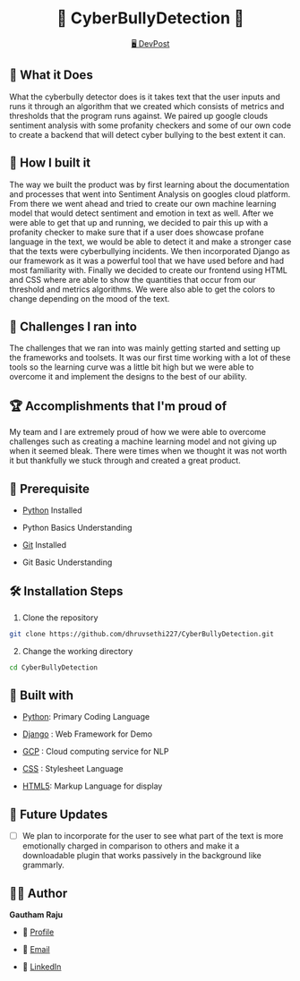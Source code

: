 <p align="center">
  <a href="https://github.com/dhruvsethi227/CyberBullyDetection" title="CyberBullyDetection">
  </a>
</p>
<h1 align="center">🌟 CyberBullyDetection 🌟</h1>

<p align="center">
    <a href="https://devpost.com/software/cyberbullying-detector" title="Project Initiator using Python">🖥️ DevPost</a>
</p>

## 🚀 What it Does

What the cyberbully detector does is it takes text that the user inputs and runs it through an algorithm that we created which consists of metrics and thresholds that the program runs against. We paired up google clouds sentiment analysis with some profanity checkers and some of our own code to create a backend that will detect cyber bullying to the best extent it can.

## 💎 How I built it

The way we built the product was by first learning about the documentation and processes that went into Sentiment Analysis on googles cloud platform. From there we went ahead and tried to create our own machine learning model that would detect sentiment and emotion in text as well. After we were able to get that up and running, we decided to pair this up with a profanity checker to make sure that if a user does showcase profane language in the text, we would be able to detect it and make a stronger case that the texts were cyberbullying incidents. We then incorporated Django as our framework as it was a powerful tool that we have used before and had most familiarity with. Finally we decided to create our frontend using HTML and CSS where are able to show the quantities that occur from our threshold and metrics algorithms. We were also able to get the colors to change depending on the mood of the text.

## 🤘 Challenges I ran into

The challenges that we ran into was mainly getting started and setting up the frameworks and toolsets. It was our first time working with a lot of these tools so the learning curve was a little bit high but we were able to overcome it and implement the designs to the best of our ability.

## 🏆 Accomplishments that I'm proud of

My team and I are extremely proud of how we were able to overcome challenges such as creating a machine learning model and not giving up when it seemed bleak. There were times when we thought it was not worth it but thankfully we stuck through and created a great product.

## 🦋 Prerequisite

- [Python](https://www.python.org/ "Python") Installed

- Python Basics Understanding

- [Git](https://git-scm.com/ "Git OFficial") Installed

- Git Basic Understanding


## 🛠️ Installation Steps

1. Clone the repository

```Bash
git clone https://github.com/dhruvsethi227/CyberBullyDetection.git
```

2. Change the working directory

```Bash
cd CyberBullyDetection
```

## 👷 Built with

- [Python](https://www.python.org/ "Python"): Primary Coding Language

- [Django](https://www.djangoproject.com/) : Web Framework for Demo

- [GCP](https://cloud.google.com/) : Cloud computing service for NLP

- [CSS](https://developer.mozilla.org/en-US/docs/Web/CSS) : Stylesheet Language

- [HTML5](https://html.com/html5/): Markup Language for display

## 🎊 Future Updates

- [ ] We plan to incorporate for the user to see what part of the text is more emotionally charged in comparison to others and make it a downloadable plugin that works passively in the background like grammarly.

## 🧑🏻 Author

**Gautham Raju**

- 🌌 [Profile](gauthamraju.com)

- 🏮 [Email](mailto:gautham.raju@outlook.com)

- 🦁 [LinkedIn](linkedin.com/in/gautham-raju)
